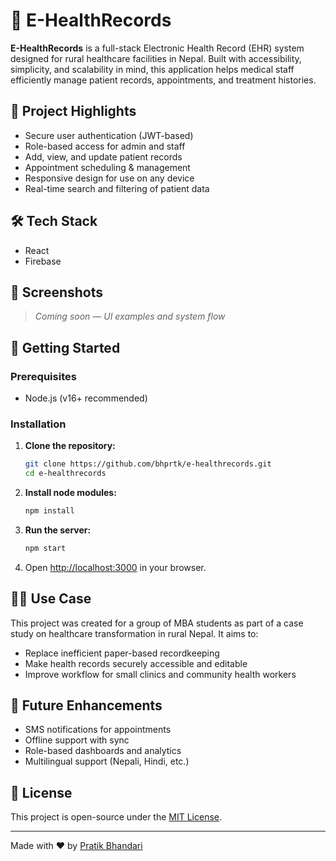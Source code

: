 # 🏥 E-HealthRecords

**E-HealthRecords** is a full-stack Electronic Health Record (EHR) system designed for rural healthcare facilities in Nepal. Built with accessibility, simplicity, and scalability in mind, this application helps medical staff efficiently manage patient records, appointments, and treatment histories.

## 🌟 Project Highlights

- Secure user authentication (JWT-based)
- Role-based access for admin and staff
- Add, view, and update patient records
- Appointment scheduling & management
- Responsive design for use on any device
- Real-time search and filtering of patient data

## 🛠️ Tech Stack
- React
- Firebase

## 📸 Screenshots

> _Coming soon — UI examples and system flow_

## 🚀 Getting Started

### Prerequisites

- Node.js (v16+ recommended)

### Installation

1. **Clone the repository:**
   ```bash
   git clone https://github.com/bhprtk/e-healthrecords.git
   cd e-healthrecords
   ```

2. **Install node modules:**
   ```bash
   npm install
   ```

3. **Run the server:**
   ```bash
   npm start
   ```

4. Open [http://localhost:3000](http://localhost:3000) in your browser.

## 👨‍⚕️ Use Case

This project was created for a group of MBA students as part of a case study on healthcare transformation in rural Nepal. It aims to:
- Replace inefficient paper-based recordkeeping
- Make health records securely accessible and editable
- Improve workflow for small clinics and community health workers

## 🧠 Future Enhancements

- SMS notifications for appointments
- Offline support with sync
- Role-based dashboards and analytics
- Multilingual support (Nepali, Hindi, etc.)


## 📄 License

This project is open-source under the [MIT License](LICENSE).

---

Made with ❤️ by [Pratik Bhandari](https://bhprtk.com)
```
